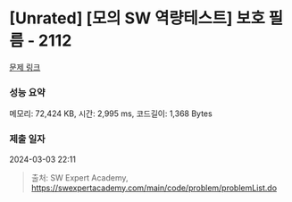# [Unrated] [모의 SW 역량테스트] 보호 필름 - 2112 

[문제 링크](https://swexpertacademy.com/main/code/problem/problemDetail.do?contestProbId=AV5V1SYKAaUDFAWu) 

### 성능 요약

메모리: 72,424 KB, 시간: 2,995 ms, 코드길이: 1,368 Bytes

### 제출 일자

2024-03-03 22:11



> 출처: SW Expert Academy, https://swexpertacademy.com/main/code/problem/problemList.do
